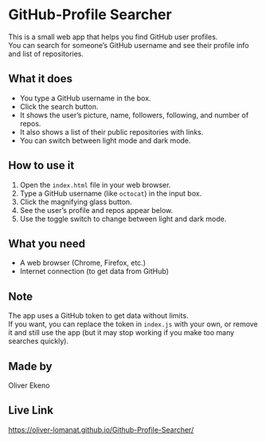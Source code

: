 # GitHub-Profile Searcher

This is a small web app that helps you find GitHub user profiles.  
You can search for someone’s GitHub username and see their profile info and list of repositories.

## What it does

- You type a GitHub username in the box.
- Click the search button.
- It shows the user’s picture, name, followers, following, and number of repos.
- It also shows a list of their public repositories with links.
- You can switch between light mode and dark mode.

## How to use it

1. Open the `index.html` file in your web browser.
2. Type a GitHub username (like `octocat`) in the input box.
3. Click the magnifying glass button.
4. See the user’s profile and repos appear below.
5. Use the toggle switch to change between light and dark mode.

## What you need

- A web browser (Chrome, Firefox, etc.)
- Internet connection (to get data from GitHub)

## Note

The app uses a GitHub token to get data without limits.  
If you want, you can replace the token in `index.js` with your own, or remove it and still use the app (but it may stop working if you make too many searches quickly).

## Made by

Oliver Ekeno

## Live Link

https://oliver-lomanat.github.io/Github-Profile-Searcher/

